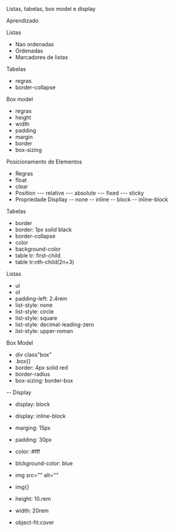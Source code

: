 
Listas, tabelas, box model e display

Aprendizado

Listas
- Nao ordenadas
- Ordenadas
- Marcadores de listas

Tabelas
- regras
- border-collapse

Box model
- regras
- height
- width
- padding
- margin
- border
- box-sizing

Posicionamento de Elementos
- Regras
- float
- clear
- Position
--- relative
--- absolute
--- fixed
--- sticky
- Propriedade Displlay
-- none
-- inline
-- block
-- inline-block






Tabelas
- border
- border: 1px solid black
- border-collapse
- color
- background-color
- table tr: first-child
- table tr:nth-child(2n+3)


Listas
- ul
- ol
- padding-left: 2.4rem
- list-style: none
- list-style: circle
- list-style: square
- list-style: decimal-leading-zero
- list-style: upper-roman


Box Model
- div class"box"
- .box{}
- border: 4px solid red
- border-radius
- box-sizing: border-box

-- Display
- display: block
- display: inline-block


- marging: 15px
- padding: 30px
- color: #fff
- blckground-color: blue


- img src="" alt=""
- img{}
- height: 10.rem
- width: 20rem
- object-fit:cover
